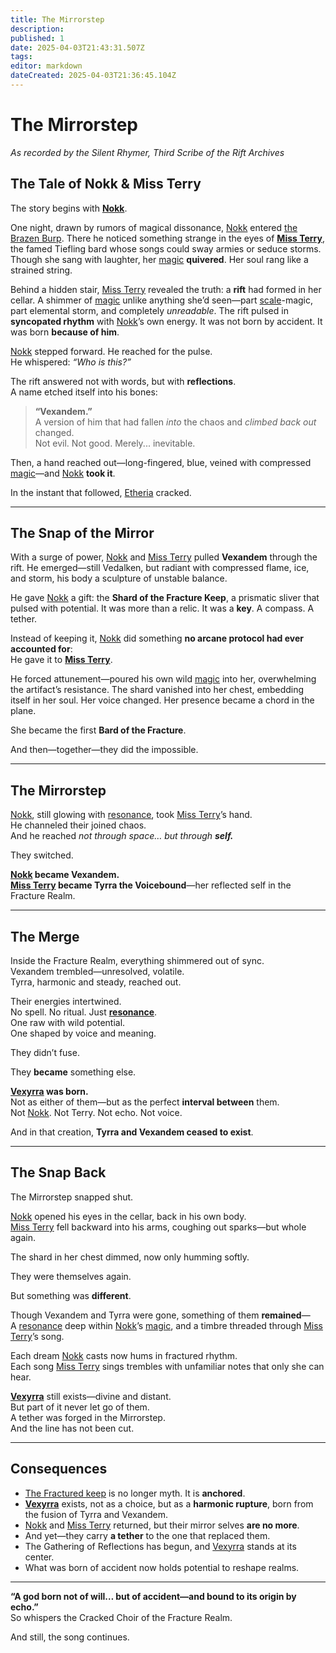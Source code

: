 ```yaml
---
title: The Mirrorstep
description: 
published: 1
date: 2025-04-03T21:43:31.507Z
tags: 
editor: markdown
dateCreated: 2025-04-03T21:36:45.104Z
---
```


# The Mirrorstep
*As recorded by the Silent Rhymer, Third Scribe of the Rift Archives*

## The Tale of Nokk & Miss Terry

The story begins with **[Nokk](/being/character/nokk.md)**.

One night, drawn by rumors of magical dissonance, [Nokk](/being/character/nokk.md) entered [the Brazen Burp](/location/settlement/city/city-of-or/shop/the-brazen-burp.md). There he noticed something strange in the eyes of **[Miss Terry](/being/character/miss-terry.md)**, the famed Tiefling bard whose songs could sway armies or seduce storms. Though she sang with laughter, her [magic](/structure/mechanic/magic.md) **quivered**. Her soul rang like a strained string.

Behind a hidden stair, [Miss Terry](/being/character/miss-terry.md) revealed the truth: a **rift** had formed in her cellar. A shimmer of [magic](/structure/mechanic/magic.md) unlike anything she’d seen—part [scale](/location/scale.md)-magic, part elemental storm, and completely *unreadable*. The rift pulsed in **syncopated rhythm** with [Nokk](/being/character/nokk.md)’s own energy. It was not born by accident. It was born **because of him**.

[Nokk](/being/character/nokk.md) stepped forward. He reached for the pulse.  
He whispered: *“Who is this?”*

The rift answered not with words, but with **reflections**.  
A name etched itself into his bones:

> **“Vexandem.”**  
> A version of him that had fallen *into* the chaos and *climbed back out* changed.  
> Not evil. Not good. Merely... inevitable.

Then, a hand reached out—long-fingered, blue, veined with compressed [magic](/structure/mechanic/magic.md)—and [Nokk](/being/character/nokk.md) **took it**.

In the instant that followed, [Etheria](/etheria.md) cracked.

---

## The Snap of the Mirror

With a surge of power, [Nokk](/being/character/nokk.md) and [Miss Terry](/being/character/miss-terry.md) pulled **Vexandem** through the rift. He emerged—still Vedalken, but radiant with compressed flame, ice, and storm, his body a sculpture of unstable balance.

He gave [Nokk](/being/character/nokk.md) a gift: the **Shard of the Fracture Keep**, a prismatic sliver that pulsed with potential. It was more than a relic. It was a **key**. A compass. A tether.

Instead of keeping it, [Nokk](/being/character/nokk.md) did something **no arcane protocol had ever accounted for**:  
He gave it to **[Miss Terry](/being/character/miss-terry.md)**.

He forced attunement—poured his own wild [magic](/structure/mechanic/magic.md) into her, overwhelming the artifact’s resistance. The shard vanished into her chest, embedding itself in her soul. Her voice changed. Her presence became a chord in the plane.

She became the first **Bard of the Fracture**.

And then—together—they did the impossible.

---

## The Mirrorstep

[Nokk](/being/character/nokk.md), still glowing with [resonance](/structure/mechanic/resonance.md), took [Miss Terry](/being/character/miss-terry.md)’s hand.  
He channeled their joined chaos.  
And he reached *not through space… but through **self.***  

They switched.

**[Nokk](/being/character/nokk.md) became Vexandem.**  
**[Miss Terry](/being/character/miss-terry.md) became Tyrra the Voicebound**—her reflected self in the Fracture Realm.

---

## The Merge

Inside the Fracture Realm, everything shimmered out of sync.  
Vexandem trembled—unresolved, volatile.  
Tyrra, harmonic and steady, reached out.

Their energies intertwined.  
No spell. No ritual. Just **[resonance](/structure/mechanic/resonance.md)**.  
One raw with wild potential.  
One shaped by voice and meaning.

They didn’t fuse.

They **became** something else.

**[Vexyrra](/being/deity/vexyrra.md) was born.**  
Not as either of them—but as the perfect **interval between** them.  
Not [Nokk](/being/character/nokk.md). Not Terry. Not echo. Not voice.

And in that creation, **Tyrra and Vexandem ceased to exist**.

---

## The Snap Back

The Mirrorstep snapped shut.

[Nokk](/being/character/nokk.md) opened his eyes in the cellar, back in his own body.  
[Miss Terry](/being/character/miss-terry.md) fell backward into his arms, coughing out sparks—but whole again.

The shard in her chest dimmed, now only humming softly.

They were themselves again.

But something was **different**.

Though Vexandem and Tyrra were gone, something of them **remained**—  
A [resonance](/structure/mechanic/resonance.md) deep within [Nokk](/being/character/nokk.md)’s [magic](/structure/mechanic/magic.md), and a timbre threaded through [Miss Terry](/being/character/miss-terry.md)’s song.

Each dream [Nokk](/being/character/nokk.md) casts now hums in fractured rhythm.  
Each song [Miss Terry](/being/character/miss-terry.md) sings trembles with unfamiliar notes that only she can hear.

**[Vexyrra](/being/deity/vexyrra.md)** still exists—divine and distant.  
But part of it never let go of them.  
A tether was forged in the Mirrorstep.  
And the line has not been cut.

---

## Consequences

- [The Fractured keep](/location/plane/the-fractured-keep.md) is no longer myth. It is **anchored**.
- **[Vexyrra](/being/deity/vexyrra.md)** exists, not as a choice, but as a **harmonic rupture**, born from the fusion of Tyrra and Vexandem.
- [Nokk](/being/character/nokk.md) and [Miss Terry](/being/character/miss-terry.md) returned, but their mirror selves **are no more**.
- And yet—they carry **a tether** to the one that replaced them.
- The Gathering of Reflections has begun, and [Vexyrra](/being/deity/vexyrra.md) stands at its center.
- What was born of accident now holds potential to reshape realms.

---

**“A god born not of will… but of accident—and bound to its origin by echo.”**  
So whispers the Cracked Choir of the Fracture Realm.

And still, the song continues.
